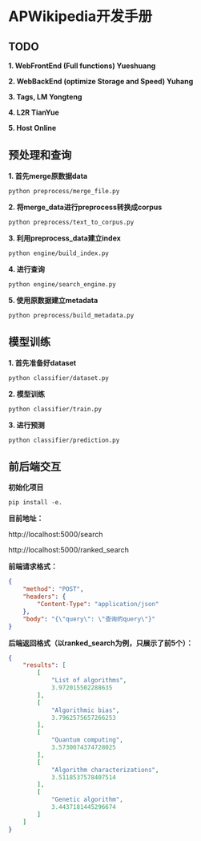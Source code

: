 # APWikipedia开发手册

## TODO

**1. WebFrontEnd (Full functions) Yueshuang**

**2. WebBackEnd (optimize Storage and Speed) Yuhang**

**3. Tags, LM Yongteng**

**4. L2R TianYue**

**5. Host Online**

## 预处理和查询

**1. 首先merge原数据data**

`python preprocess/merge_file.py`

**2. 将merge_data进行preprocess转换成corpus**

`python preprocess/text_to_corpus.py`

**3. 利用preprocess_data建立index**

`python engine/build_index.py`

**4. 进行查询**

`python engine/search_engine.py`

**5. 使用原数据建立metadata**

`python preprocess/build_metadata.py`

## 模型训练

**1. 首先准备好dataset**

`python classifier/dataset.py`

**2. 模型训练**

`python classifier/train.py`

**3. 进行预测**

`python classifier/prediction.py`

## 前后端交互

**初始化项目**

```
pip install -e.
```

**目前地址：**

http://localhost:5000/search

http://localhost:5000/ranked_search

**前端请求格式：**

```json
{
    "method": "POST",
    "headers": {
        "Content-Type": "application/json"
    },
    "body": "{\"query\": \"查询的query\"}"
}
```

**后端返回格式（以ranked_search为例，只展示了前5个）：**

```json
{
    "results": [
        [
            "List of algorithms",
            3.972015502288635
        ],
        [
            "Algorithmic bias",
            3.7962575657266253
        ],
        [
            "Quantum computing",
            3.5730074374728025
        ],
        [
            "Algorithm characterizations",
            3.5118537578407514
        ],
        [
            "Genetic algorithm",
            3.4437181445296674
        ]
    ]
}

```
